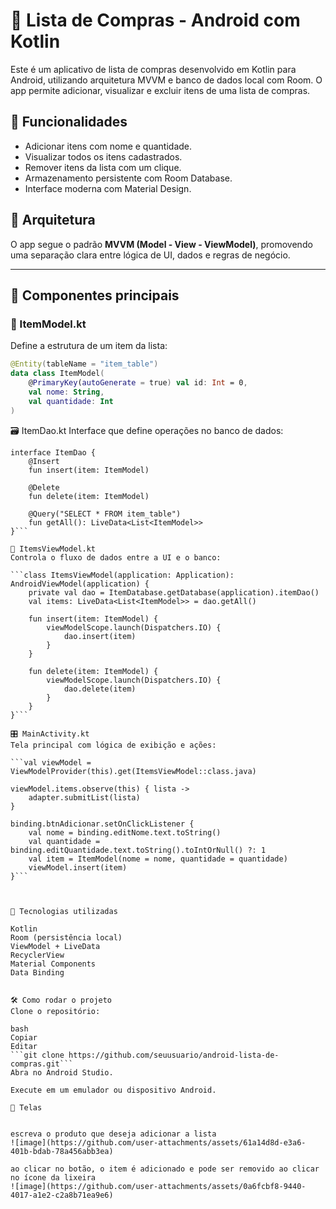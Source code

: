 # 🛒 Lista de Compras - Android com Kotlin

Este é um aplicativo de lista de compras desenvolvido em Kotlin para Android, utilizando arquitetura MVVM e banco de dados local com Room. O app permite adicionar, visualizar e excluir itens de uma lista de compras.

## 📱 Funcionalidades

- Adicionar itens com nome e quantidade.
- Visualizar todos os itens cadastrados.
- Remover itens da lista com um clique.
- Armazenamento persistente com Room Database.
- Interface moderna com Material Design.

## 🧠 Arquitetura

O app segue o padrão **MVVM (Model - View - ViewModel)**, promovendo uma separação clara entre lógica de UI, dados e regras de negócio.

---

## 🧩 Componentes principais

### 📌 ItemModel.kt

Define a estrutura de um item da lista:

```kotlin
@Entity(tableName = "item_table")
data class ItemModel(
    @PrimaryKey(autoGenerate = true) val id: Int = 0,
    val nome: String,
    val quantidade: Int
)
```
🗃️ ItemDao.kt
Interface que define operações no banco de dados:

```@Dao
interface ItemDao {
    @Insert
    fun insert(item: ItemModel)

    @Delete
    fun delete(item: ItemModel)

    @Query("SELECT * FROM item_table")
    fun getAll(): LiveData<List<ItemModel>>
}```

🧠 ItemsViewModel.kt
Controla o fluxo de dados entre a UI e o banco:

```class ItemsViewModel(application: Application): AndroidViewModel(application) {
    private val dao = ItemDatabase.getDatabase(application).itemDao()
    val items: LiveData<List<ItemModel>> = dao.getAll()

    fun insert(item: ItemModel) {
        viewModelScope.launch(Dispatchers.IO) {
            dao.insert(item)
        }
    }

    fun delete(item: ItemModel) {
        viewModelScope.launch(Dispatchers.IO) {
            dao.delete(item)
        }
    }
}```

🎛️ MainActivity.kt
Tela principal com lógica de exibição e ações:

```val viewModel = ViewModelProvider(this).get(ItemsViewModel::class.java)

viewModel.items.observe(this) { lista ->
    adapter.submitList(lista)
}

binding.btnAdicionar.setOnClickListener {
    val nome = binding.editNome.text.toString()
    val quantidade = binding.editQuantidade.text.toString().toIntOrNull() ?: 1
    val item = ItemModel(nome = nome, quantidade = quantidade)
    viewModel.insert(item)
}```



🧱 Tecnologias utilizadas

Kotlin
Room (persistência local)
ViewModel + LiveData
RecyclerView
Material Components
Data Binding


🛠️ Como rodar o projeto
Clone o repositório:

bash
Copiar
Editar
```git clone https://github.com/seuusuario/android-lista-de-compras.git```
Abra no Android Studio.

Execute em um emulador ou dispositivo Android.

📸 Telas


escreva o produto que deseja adicionar a lista
![image](https://github.com/user-attachments/assets/61a14d8d-e3a6-401b-bdab-78a456abb3ea)

ao clicar no botão, o item é adicionado e pode ser removido ao clicar no ícone da lixeira
![image](https://github.com/user-attachments/assets/0a6fcbf8-9440-4017-a1e2-c2a8b71ea9e6)


